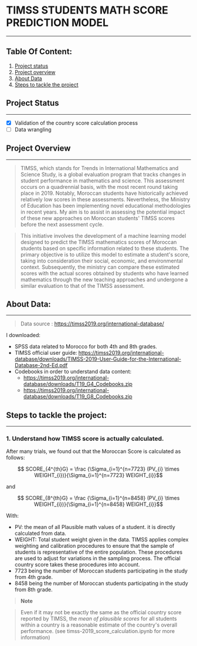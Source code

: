 # TIMSS STUDENTS MATH SCORE PREDICTION MODEL
***
## Table Of Content:
1. [Project status](#project-status)
2. [Project overview](#project-overview)
3. [About Data](#about-data)
4. [Steps to tackle the project](#steps-to-tackle-the-project)

## Project Status
***
- [x] Validation of the country score calculation process 
- [ ] Data wrangling

## Project Overview
***

>TIMSS, which stands for Trends in International Mathematics and Science Study, is a global evaluation program that tracks changes in student performance in mathematics and science. This assessment occurs on a quadrennial basis, with the most recent round taking place in 2019. Notably, Moroccan students have historically achieved relatively low scores in these assessments. Nevertheless, the Ministry of Education has been implementing novel educational methodologies in recent years. My aim is to assist in assessing the potential impact of these new approaches on Moroccan students' TIMSS scores before the next assessment cycle.

>This initiative involves the development of a machine learning model designed to predict the TIMSS mathematics scores of Moroccan students based on specific information related to these students. The primary objective is to utilize this model to estimate a student's score, taking into consideration their social, economic, and environmental context. Subsequently, the ministry can compare these estimated scores with the actual scores obtained by students who have learned mathematics through the new teaching approaches and undergone a similar evaluation to that of the TIMSS assessment.

## About Data:
***
>Data source : https://timss2019.org/international-database/ 

I downloaded: 
* SPSS data related to Morocco for both 4th and 8th grades.
* TIMSS official user guide: https://timss2019.org/international-database/downloads/TIMSS-2019-User-Guide-for-the-International-Database-2nd-Ed.pdf 
* Codebooks in order to understand data content:
    * https://timss2019.org/international-database/downloads/T19_G4_Codebooks.zip
    * https://timss2019.org/international-database/downloads/T19_G8_Codebooks.zip


## Steps to tackle the project:
***
### 1. Understand how TIMSS score is actually calculated.
After many trials, we found out that the Moroccan Score is calculated as follows:

$$ SCORE_{4^{th}G} = \frac {\Sigma_{i=1}^{n=7723} (PV_{i} \times WEIGHT_{i})}{\Sigma_{i=1}^{n=7723}  WEIGHT_{i}}$$  

and 

$$ SCORE_{8^{th}G} = \frac {\Sigma_{i=1}^{n=8458} (PV_{i} \times WEIGHT_{i})}{\Sigma_{i=1}^{n=8458}  WEIGHT_{i}}$$ 

With:
* PV: the mean of all Plausible math values of a student. it is directly calculated from data.
* WEIGHT: Total student weight given in the data. TIMSS applies complex weighting and calibration procedures to ensure that the sample of students is representative of the entire population. These procedures are used to adjust for variations in the sampling process. The official country score takes these procedures into account.
* 7723 being the number of Moroccan students participating in the study from 4th grade.
* 8458 being the number of Moroccan students participating in the study from 8th grade.

> __Note__

>Even if it may not be exactly the same as the official country score reported by TIMSS, the *mean of plausible scores* for all students within a country is a reasonable estimate of the country's overall performance. (see timss-2019_score_calculation.ipynb for more information)

